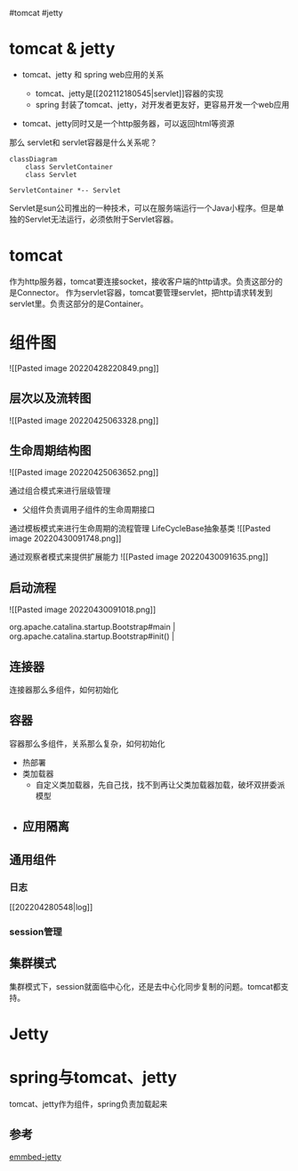 #tomcat 
#jetty

# tomcat & jetty


- tomcat、jetty 和 spring web应用的关系
	- tomcat、jetty是[[202112180545|servlet]]容器的实现
	- spring 封装了tomcat、jetty，对开发者更友好，更容易开发一个web应用


- tomcat、jetty同时又是一个http服务器，可以返回html等资源

那么 servlet和 servlet容器是什么关系呢？

```mermaid
classDiagram
	class ServletContainer
	class Servlet

ServletContainer *-- Servlet
```


Servlet是sun公司推出的一种技术，可以在服务端运行一个Java小程序。但是单独的Servlet无法运行，必须依附于Servlet容器。


# tomcat
作为http服务器，tomcat要连接socket，接收客户端的http请求。负责这部分的是Connector。
作为servlet容器，tomcat要管理servlet，把http请求转发到servlet里。负责这部分的是Container。






# 组件图
![[Pasted image 20220428220849.png]]


## 层次以及流转图
![[Pasted image 20220425063328.png]]



## 生命周期结构图
![[Pasted image 20220425063652.png]]

通过组合模式来进行层级管理
- 父组件负责调用子组件的生命周期接口


通过模板模式来进行生命周期的流程管理
LifeCycleBase抽象基类
![[Pasted image 20220430091748.png]]


通过观察者模式来提供扩展能力
![[Pasted image 20220430091635.png]]


## 启动流程
![[Pasted image 20220430091018.png]]


org.apache.catalina.startup.Bootstrap#main
|
org.apache.catalina.startup.Bootstrap#init()
|


## 连接器

连接器那么多组件，如何初始化



## 容器

容器那么多组件，关系那么复杂，如何初始化

- 热部署
- 类加载器
	- 自定义类加载器，先自己找，找不到再让父类加载器加载，破坏双拼委派模型
- 应用隔离
	- 


## 通用组件
### 日志
[[202204280548|log]] 

### session管理


## 集群模式
集群模式下，session就面临中心化，还是去中心化同步复制的问题。tomcat都支持。


# Jetty


# spring与tomcat、jetty
tomcat、jetty作为组件，spring负责加载起来


## 参考

[emmbed-jetty](https://github.com/jetty-project/embedded-jetty-jsp)


